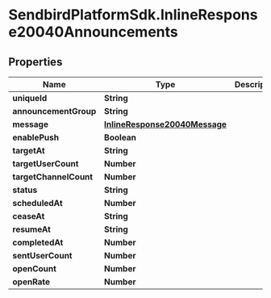 # SendbirdPlatformSdk.InlineResponse20040Announcements

## Properties

Name | Type | Description | Notes
------------ | ------------- | ------------- | -------------
**uniqueId** | **String** |  | [optional] 
**announcementGroup** | **String** |  | [optional] 
**message** | [**InlineResponse20040Message**](InlineResponse20040Message.md) |  | [optional] 
**enablePush** | **Boolean** |  | [optional] 
**targetAt** | **String** |  | [optional] 
**targetUserCount** | **Number** |  | [optional] 
**targetChannelCount** | **Number** |  | [optional] 
**status** | **String** |  | [optional] 
**scheduledAt** | **Number** |  | [optional] 
**ceaseAt** | **String** |  | [optional] 
**resumeAt** | **String** |  | [optional] 
**completedAt** | **Number** |  | [optional] 
**sentUserCount** | **Number** |  | [optional] 
**openCount** | **Number** |  | [optional] 
**openRate** | **Number** |  | [optional] 


